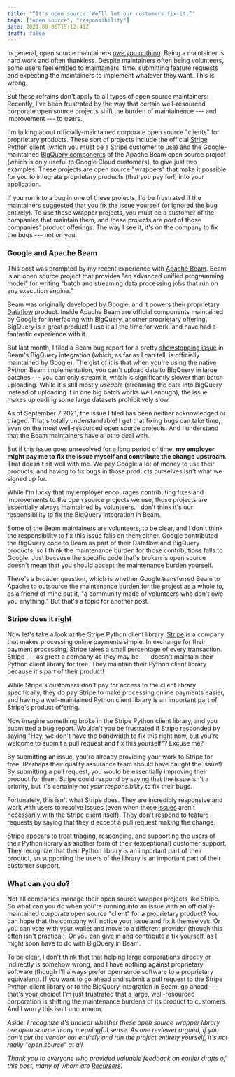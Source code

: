 ```yaml
---
title: "“It's open source! We’ll let our customers fix it.”"
tags: ["open source", "responsibility"]
date: 2021-09-06T15:12:41Z
draft: false
---
```


In general, open source maintainers [owe you nothing](https://mikemcquaid.com/2018/03/19/open-source-maintainers-owe-you-nothing/). Being a maintainer is hard work and often thankless. Despite maintainers often being volunteers, some users feel entitled to maintainers' time, submitting feature requests and expecting the maintainers to implement whatever they want. This is wrong.

But these refrains don't apply to all types of open source maintainers: Recently, I've been frustrated by the way that certain well-resourced corporate open source projects shift the burden of maintainence --- and improvement --- to users.

I'm talking about officially-maintained corporate open source "clients" for proprietary products. These sort of projects include the official [Stripe Python client](https://github.com/stripe/stripe-python) (which you must be a Stripe customer to use) and the Google-maintained [BigQuery components](https://github.com/apache/beam/tree/master/sdks/python/apache_beam/io/gcp) of the Apache Beam open source project (which is only useful to Google Cloud customers), to give just two examples. These projects are open source "wrappers" that make it possible for you to integrate proprietary products (that *you* pay for!) into your application.

If you run into a bug in one of these projects, I'd be frustrated if the maintainers suggested that you fix the issue yourself (or ignored the bug entirely). To use these wrapper projects, you must be a customer of the companies that maintain them, and these projects are *part* of those companies' product offerings. The way I see it, it's on the company to fix the bugs --- not on you.

### Google and Apache Beam

This post was prompted by my recent experience with [Apache Beam](https://beam.apache.org/). Beam is an open source project that provides "an advanced unified programming model" for writing "batch and streaming data processing jobs that run on any execution engine."

Beam was originally developed by Google, and it powers their proprietary [Dataflow](https://cloud.google.com/dataflow) product. Inside Apache Beam are official components maintained by Google for interfacing with BigQuery, another proprietary offering. BigQuery is a great product! I use it all the time for work, and have had a fantastic experience with it.

But last month, I filed a Beam bug report for a pretty [showstopping issue](https://issues.apache.org/jira/projects/BEAM/issues/BEAM-12659?filter=allissues&orderby=created+DESC%2C+priority+DESC%2C+updated+DESC) in Beam's BigQuery integration (which, as far as I can tell, is officially maintained by Google). The gist of it is that when you're using the native Python Beam implementation, you can't upload data to BigQuery in large batches --- you can only stream it, which is significantly slower than batch uploading. While it's still mostly _useable_ (streaming the data into BigQuery instead of uploading it in one big batch works well enough), the issue makes uploading some large datasets prohibitively slow.

As of September 7 2021, the issue I filed has been neither acknowledged or triaged. That's totally understandable! I get that fixing bugs can take time, even on the most well-resourced open source projects. And I understand that the Beam maintainers have a lot to deal with. 

But if this issue goes unresolved for a long period of time, **my employer might pay me to fix the issue myself and contribute the change upstream**. That doesn't sit well with me. We pay Google a lot of money to use their products, and having to fix bugs in those products ourselves isn't what we signed up for.

While I'm lucky that my employer encourages contributing fixes and improvements to the open source projects we use, those projects are essentially always maintained by volunteers. I don't think it's our responsibility to fix the BigQuery integration in Beam.

Some of the Beam maintainers are volunteers, to be clear, and I don't think the responsibility to fix this issue falls on them either. Google contributed the BigQuery code to Beam as part of their Dataflow and BigQuery products, so I think the maintenance burden for those contributions falls to Google. Just because the specific code that's broken is open source doesn't mean that you should accept the maintenance burden yourself.

There's a broader question, which is whether Google transferred Beam to Apache to outsource the maintenance burden for the project as a whole to, as a friend of mine put it, "a community made of volunteers who don't owe you anything." But that's a topic for another post.

### Stripe does it right

Now let's take a look at the Stripe Python client library. [Stripe](https://stripe.com) is a company that makes processing online payments simple. In exchange for their payment processing, Stripe takes a small percentage of every transaction. Stripe --- as great a company as they may be --- doesn't maintain their Python client library for free. They maintain their Python client library because it's part of their product!

While Stripe's customers don't pay for access to the client library specifically, they do pay Stripe to make processing online payments easier, and having a well-maintained Python client library is an important part of Stripe's product offering.

Now imagine something broke in the Stripe Python client library, and you submitted a bug report. Wouldn't you be frustrated if Stripe responded by saying "Hey, we don't have the bandwidth to fix this right now, but you're welcome to submit a pull request and fix this yourself"? Excuse me? 

By submitting an issue, you're already providing your work to Stripe for free. (Perhaps their quality assurance team should have caught the issue!) By submitting a pull request, you would be essentially improving their product for them. Stripe could respond by saying that the issue isn't a priority, but it's certainly not *your responsibility* to fix their bugs.

Fortunately, this isn't what Stripe does. They are incredibly responsive and work with users to resolve issues (even when those [issues](https://github.com/stripe/stripe-python/issues/716) aren't necessarily with the Stripe client itself). They don't respond to feature requests by saying that they'd accept a pull request making the change.

Stripe appears to treat triaging, responding, and supporting the users of their Python library as another form of their (exceptional) customer support. They recognize that their Python library is an important part of their product, so supporting the users of the library is an important part of their customer support.

### What can you do?

Not all companies manage their open source wrapper projects like Stripe. So what can you do when you're running into an issue with an officially-maintained corporate open source "client" for a proprietary product? You can hope that the company will notice your issue and fix it themselves. Or you can vote with your wallet and move to a different provider (though this often isn't practical). Or you can give in and contribute a fix yourself, as I might soon have to do with BigQuery in Beam. 

To be clear, I don't think that that helping large corporations directly or indirectly is somehow wrong, and I have nothing against proprietary software (though I'll always prefer open surce software to a proprietary equivalent). If you want to go ahead and submit a pull request to the Stripe Python client library or to the BigQuery integration in Beam, go ahead --- that's your choice! I'm just frustrated that a large, well-resourced corporation is shifting the maintenance burdens of its product to customers. And I worry this isn't uncommon.

_Aside: I recognize it's unclear whether these open source wrapper library are open source in any meaningful sense. As one reviewer argued, if you can't cut the vendor out entirely and run the project entirely yourself, it's not really "open source" at all._

_Thank you to everyone who provided valuable feedback on earlier drafts of this post, many of whom are [Recursers](https://recurse.com)._